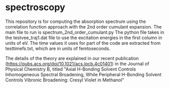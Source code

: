# spectroscopy
This repository is for computing the absorption spectrum using the correlation function approach with the 2nd order cumulant expansion. The main file to run is spectrum_2nd_order_cumulant.py The python file takes in the testvee_traj1.dat file to use the excitation energies in the first column in units of eV. The time values it uses for part of the code are extracted from testtimefs.txt, which are in units of femtoseconds.

The details of the theory are explained in our recent publication (https://pubs.acs.org/doi/10.1021/acs.jpcb.4c01401) in the Journal of Physical Chemistry B, titled
"Axial H-Bonding Solvent Controls Inhomogeneous Spectral Broadening, While Peripheral H-Bonding Solvent Controls Vibronic Broadening: Cresyl Violet in Methanol"
